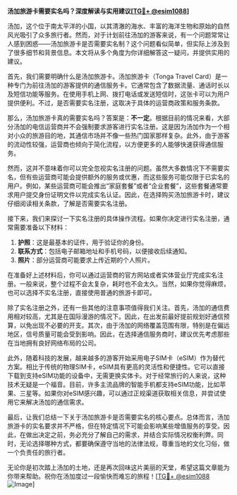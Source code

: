 **汤加旅游卡需要实名吗？深度解读与实用建议[[TG💪+ @esim1088](https://t.me/s/esim1088)]**

汤加，这个位于南太平洋的小国，以其清澈的海水、丰富的海洋生物和原始的自然风光吸引了众多旅行者。然而，对于计划前往汤加的游客来说，有一个问题常常让人感到困惑——汤加旅游卡是否需要实名制？这个问题看似简单，但实际上涉及到了很多细节和背景信息。本文将从多个角度为你详细解答这一疑问，并提供实用的建议。

首先，我们需要明确什么是汤加旅游卡。汤加旅游卡（Tonga Travel Card）是一种专门为前往汤加的游客提供的通信服务卡。它通常包含了数据流量、通话时长以及短信功能等服务。在使用手机上网、拨打电话或发送短信时，这张卡可以为用户提供便利。不过，是否需要实名注册，这取决于具体的运营商政策和服务条款。

那么，汤加旅游卡真的需要实名吗？答案是：**不一定**。根据目前的情况来看，大部分汤加的电信运营商并不会强制要求游客进行实名注册。这是因为汤加作为一个相对小众的旅游目的地，其通信市场并不像一些热门国家那样复杂。此外，由于游客的流动性较强，运营商也倾向于简化流程，以方便更多的人能够快速获得通信服务。

然而，这并不意味着你可以完全忽视实名注册的问题。虽然大多数情况下不需要实名，但有些运营商可能会提供额外的服务或优惠，而这些服务可能仅限于已实名的用户。例如，某些运营商可能会推出“家庭套餐”或者“企业套餐”，这些套餐通常要求用户提交身份证明文件以完成实名认证。因此，在选择购买汤加旅游卡时，建议仔细阅读相关条款，了解是否需要实名注册。

接下来，我们来探讨一下实名注册的具体操作流程。如果你决定进行实名注册，通常需要准备以下材料：

1. **护照**：这是最基本的证件，用于验证你的身份。
2. **联系方式**：包括电子邮箱地址和手机号码，以便接收后续通知。
3. **照片**：部分运营商可能要求上传近期的个人照片。

在准备好上述材料后，你可以通过运营商的官方网站或者实体营业厅完成实名注册。一般来说，整个过程不会太复杂，耗时也不会太久。当然，如果你觉得麻烦，也可以选择不实名注册，直接使用普通的旅游卡即可。

除了实名注册之外，还有一些其他的注意事项值得我们关注。首先，汤加的通信费用相对较高，尤其是在国际漫游的情况下。因此，在出发前最好提前规划好通信预算，以免出现不必要的开支。其次，由于汤加的网络覆盖范围有限，特别是在偏远地区，信号质量可能会受到影响。因此，在选择通信服务商时，建议优先考虑那些在当地拥有良好网络布局的公司。

此外，随着科技的发展，越来越多的游客开始采用电子SIM卡（eSIM）作为替代方案。相比于传统的物理SIM卡，eSIM具有更高的灵活性和便捷性。它可以直接下载到支持eSIM功能的设备中，无需更换实体卡。对于经常旅行的人来说，这种技术无疑是一个福音。目前，许多主流品牌的智能手机都支持eSIM功能，比如苹果、三星等。如果你对eSIM感兴趣，可以通过正规渠道获取相关信息，并尝试使用它来解决汤加的通信需求。

最后，让我们总结一下关于汤加旅游卡是否需要实名的核心要点。总体而言，汤加旅游卡的实名要求并不严格，但在特定情况下可能会影响某些增值服务的享受。因此，在做出决定之前，务必充分了解自己的需求，并结合实际情况权衡利弊。同时，无论选择哪种方式，都要确保遵守当地的法律法规，尊重当地的文化习俗，做一个负责任的旅行者。

无论你是初次踏上汤加的土地，还是再次回味这片美丽的天堂，希望这篇文章能为你带来帮助。祝你在汤加度过一段愉快而难忘的旅程！[[TG💪+ @esim1088](https://t.me/s/esim1088) ![Image](https://i.postimg.cc/4NQfJmqS/Snipaste-2025-05-13-00-14-12.png)]